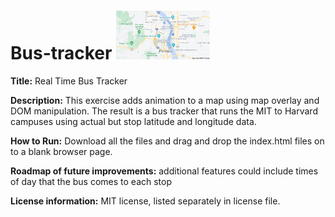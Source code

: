 # Bus-tracker <img src="portlandmap.png" width=150px>

**Title:** Real Time Bus Tracker

**Description:**  This exercise adds animation to a map using map overlay and DOM manipulation. The result is a bus tracker that runs the MIT to Harvard campuses using actual but stop latitude and longitude data. 

**How to Run:** Download all the files and drag and drop the index.html files on to a blank browser page. 

**Roadmap of future improvements:** additional features could include times of day that the bus comes to each stop

**License information:** MIT license, listed separately in license file. 

